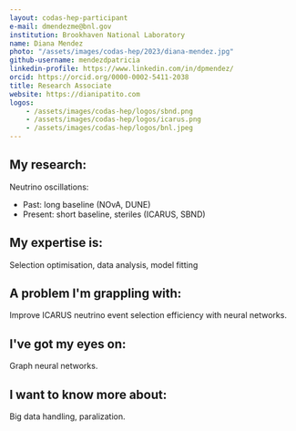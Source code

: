 ```yaml
---
layout: codas-hep-participant
e-mail: dmendezme@bnl.gov
institution: Brookhaven National Laboratory
name: Diana Mendez
photo: "/assets/images/codas-hep/2023/diana-mendez.jpg"
github-username: mendezdpatricia
linkedin-profile: https://www.linkedin.com/in/dpmendez/
orcid: https://orcid.org/0000-0002-5411-2038
title: Research Associate
website: https://dianipatito.com
logos:
    - /assets/images/codas-hep/logos/sbnd.png
    - /assets/images/codas-hep/logos/icarus.png
    - /assets/images/codas-hep/logos/bnl.jpeg
---
```


## My research:
Neutrino oscillations:
- Past: long baseline (NOvA, DUNE)
- Present: short baseline, steriles (ICARUS, SBND)

## My expertise is:
Selection optimisation, data analysis, model fitting

## A problem I'm grappling with:
Improve ICARUS neutrino event selection efficiency with neural networks.

## I've got my eyes on:
Graph neural networks.

## I want to know more about:
Big data handling, paralization.
